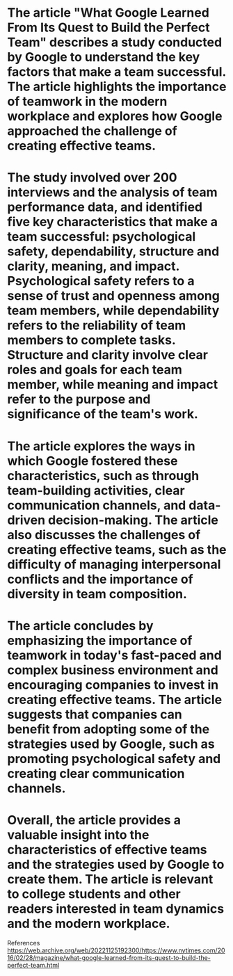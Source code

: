 # The article "What Google Learned From Its Quest to Build the Perfect Team" describes a study conducted by Google to understand the key factors that make a team successful. The article highlights the importance of teamwork in the modern workplace and explores how Google approached the challenge of creating effective teams.

# The study involved over 200 interviews and the analysis of team performance data, and identified five key characteristics that make a team successful: psychological safety, dependability, structure and clarity, meaning, and impact. Psychological safety refers to a sense of trust and openness among team members, while dependability refers to the reliability of team members to complete tasks. Structure and clarity involve clear roles and goals for each team member, while meaning and impact refer to the purpose and significance of the team's work.

# The article explores the ways in which Google fostered these characteristics, such as through team-building activities, clear communication channels, and data-driven decision-making. The article also discusses the challenges of creating effective teams, such as the difficulty of managing interpersonal conflicts and the importance of diversity in team composition.

# The article concludes by emphasizing the importance of teamwork in today's fast-paced and complex business environment and encouraging companies to invest in creating effective teams. The article suggests that companies can benefit from adopting some of the strategies used by Google, such as promoting psychological safety and creating clear communication channels.

# Overall, the article provides a valuable insight into the characteristics of effective teams and the strategies used by Google to create them. The article is relevant to college students and other readers interested in team dynamics and the modern workplace.

References
<https://web.archive.org/web/20221125192300/https://www.nytimes.com/2016/02/28/magazine/what-google-learned-from-its-quest-to-build-the-perfect-team.html>
